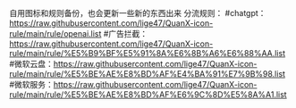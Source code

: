 自用图标和规则备份，也会更新一些新的东西出来
分流规则：
#chatgpt：https://raw.githubusercontent.com/lige47/QuanX-icon-rule/main/rule/openai.list
#广告拦截：https://raw.githubusercontent.com/lige47/QuanX-icon-rule/main/rule/%E5%B9%BF%E5%91%8A%E6%8B%A6%E6%88%AA.list
#微软云盘：https://raw.githubusercontent.com/lige47/QuanX-icon-rule/main/rule/%E5%BE%AE%E8%BD%AF%E4%BA%91%E7%9B%98.list
#微软服务：https://raw.githubusercontent.com/lige47/QuanX-icon-rule/main/rule/%E5%BE%AE%E8%BD%AF%E6%9C%8D%E5%8A%A1.list
